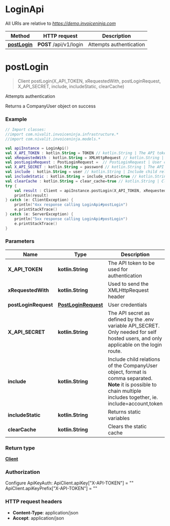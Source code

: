 # LoginApi

All URIs are relative to *https://demo.invoiceninja.com*

Method | HTTP request | Description
------------- | ------------- | -------------
[**postLogin**](LoginApi.md#postLogin) | **POST** /api/v1/login | Attempts authentication


<a name="postLogin"></a>
# **postLogin**
> Client postLogin(X_API_TOKEN, xRequestedWith, postLoginRequest, X_API_SECRET, include, includeStatic, clearCache)

Attempts authentication

Returns a CompanyUser object on success

### Example
```kotlin
// Import classes:
//import com.nivalit.invoiceninja.infrastructure.*
//import com.nivalit.invoiceninja.models.*

val apiInstance = LoginApi()
val X_API_TOKEN : kotlin.String = TOKEN // kotlin.String | The API token to be used for authentication
val xRequestedWith : kotlin.String = XMLHttpRequest // kotlin.String | Used to send the XMLHttpRequest header
val postLoginRequest : PostLoginRequest =  // PostLoginRequest | User credentials
val X_API_SECRET : kotlin.String = password // kotlin.String | The API secret as defined by the .env variable API_SECRET. Only needed for self hosted users, and only applicable on the login route.
val include : kotlin.String = user // kotlin.String | Include child relations of the CompanyUser object, format is comma separated. **Note** it is possible to chain multiple includes together, ie. include=account,token
val includeStatic : kotlin.String = include_static=true // kotlin.String | Returns static variables
val clearCache : kotlin.String = clear_cache=true // kotlin.String | Clears the static cache
try {
    val result : Client = apiInstance.postLogin(X_API_TOKEN, xRequestedWith, postLoginRequest, X_API_SECRET, include, includeStatic, clearCache)
    println(result)
} catch (e: ClientException) {
    println("4xx response calling LoginApi#postLogin")
    e.printStackTrace()
} catch (e: ServerException) {
    println("5xx response calling LoginApi#postLogin")
    e.printStackTrace()
}
```

### Parameters

Name | Type | Description  | Notes
------------- | ------------- | ------------- | -------------
 **X_API_TOKEN** | **kotlin.String**| The API token to be used for authentication |
 **xRequestedWith** | **kotlin.String**| Used to send the XMLHttpRequest header |
 **postLoginRequest** | [**PostLoginRequest**](PostLoginRequest.md)| User credentials |
 **X_API_SECRET** | **kotlin.String**| The API secret as defined by the .env variable API_SECRET. Only needed for self hosted users, and only applicable on the login route. | [optional]
 **include** | **kotlin.String**| Include child relations of the CompanyUser object, format is comma separated. **Note** it is possible to chain multiple includes together, ie. include&#x3D;account,token | [optional]
 **includeStatic** | **kotlin.String**| Returns static variables | [optional]
 **clearCache** | **kotlin.String**| Clears the static cache | [optional]

### Return type

[**Client**](Client.md)

### Authorization


Configure ApiKeyAuth:
    ApiClient.apiKey["X-API-TOKEN"] = ""
    ApiClient.apiKeyPrefix["X-API-TOKEN"] = ""

### HTTP request headers

 - **Content-Type**: application/json
 - **Accept**: application/json

